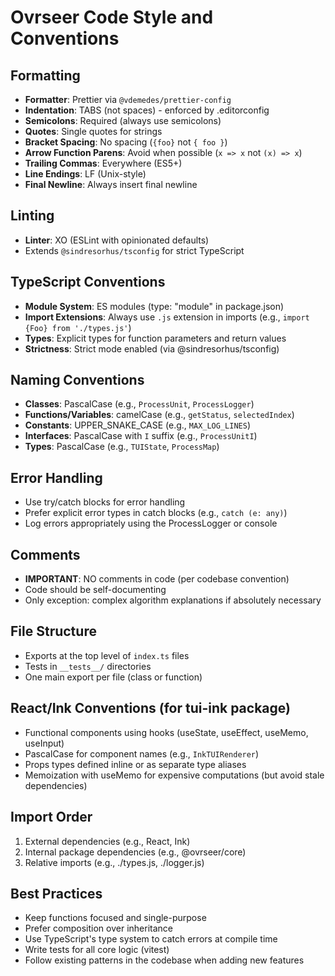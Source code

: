 # Ovrseer Code Style and Conventions

## Formatting
- **Formatter**: Prettier via `@vdemedes/prettier-config`
- **Indentation**: TABS (not spaces) - enforced by .editorconfig
- **Semicolons**: Required (always use semicolons)
- **Quotes**: Single quotes for strings
- **Bracket Spacing**: No spacing (`{foo}` not `{ foo }`)
- **Arrow Function Parens**: Avoid when possible (`x => x` not `(x) => x`)
- **Trailing Commas**: Everywhere (ES5+)
- **Line Endings**: LF (Unix-style)
- **Final Newline**: Always insert final newline

## Linting
- **Linter**: XO (ESLint with opinionated defaults)
- Extends `@sindresorhus/tsconfig` for strict TypeScript

## TypeScript Conventions
- **Module System**: ES modules (type: "module" in package.json)
- **Import Extensions**: Always use `.js` extension in imports (e.g., `import {Foo} from './types.js'`)
- **Types**: Explicit types for function parameters and return values
- **Strictness**: Strict mode enabled (via @sindresorhus/tsconfig)

## Naming Conventions
- **Classes**: PascalCase (e.g., `ProcessUnit`, `ProcessLogger`)
- **Functions/Variables**: camelCase (e.g., `getStatus`, `selectedIndex`)
- **Constants**: UPPER_SNAKE_CASE (e.g., `MAX_LOG_LINES`)
- **Interfaces**: PascalCase with `I` suffix (e.g., `ProcessUnitI`)
- **Types**: PascalCase (e.g., `TUIState`, `ProcessMap`)

## Error Handling
- Use try/catch blocks for error handling
- Prefer explicit error types in catch blocks (e.g., `catch (e: any)`)
- Log errors appropriately using the ProcessLogger or console

## Comments
- **IMPORTANT**: NO comments in code (per codebase convention)
- Code should be self-documenting
- Only exception: complex algorithm explanations if absolutely necessary

## File Structure
- Exports at the top level of `index.ts` files
- Tests in `__tests__/` directories
- One main export per file (class or function)

## React/Ink Conventions (for tui-ink package)
- Functional components using hooks (useState, useEffect, useMemo, useInput)
- PascalCase for component names (e.g., `InkTUIRenderer`)
- Props types defined inline or as separate type aliases
- Memoization with useMemo for expensive computations (but avoid stale dependencies)

## Import Order
1. External dependencies (e.g., React, Ink)
2. Internal package dependencies (e.g., @ovrseer/core)
3. Relative imports (e.g., ./types.js, ./logger.js)

## Best Practices
- Keep functions focused and single-purpose
- Prefer composition over inheritance
- Use TypeScript's type system to catch errors at compile time
- Write tests for all core logic (vitest)
- Follow existing patterns in the codebase when adding new features